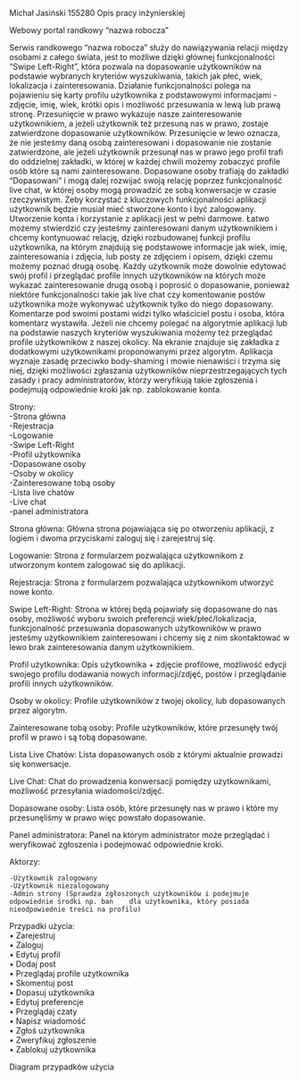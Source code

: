 Michał Jasiński 155280
Opis pracy inżynierskiej


Webowy portal randkowy “nazwa robocza”

Serwis randkowego “nazwa robocza” służy do nawiązywania relacji między osobami z całego świata, jest to możliwe dzięki głównej funkcjonalności “Swipe Left-Right”, która pozwala na dopasowanie użytkowników na podstawie wybranych kryteriów wyszukiwania, takich jak płeć, wiek, lokalizacja i zainteresowania. Działanie funkcjonalności polega na pojawieniu się karty profilu użytkownika z podstawowymi informacjami - zdjęcie, imię, wiek, krótki opis i możliwość przesuwania w lewą lub prawą stronę. Przesunięcie w prawo wykazuje nasze zainteresowanie użytkownikiem, a jeżeli użytkownik też przesuną nas w prawo, zostaje  zatwierdzone dopasowanie użytkowników. Przesunięcie w lewo oznacza, że nie jesteśmy daną osobą zainteresowani i dopasowanie nie zostanie zatwierdzone, ale jeżeli użytkownik przesunął nas w prawo  jego profil trafi do oddzielnej zakładki, w której w każdej chwili możemy zobaczyć profile osób które są nami zainteresowane. Dopasowane osoby trafiają do zakładki “Dopasowani” i mogą dalej rozwijać swoją relację poprzez funkcjonalność live chat, w której osoby mogą prowadzić ze sobą konwersacje w czasie rzeczywistym.
Żeby korzystać z kluczowych funkcjonalności aplikacji użytkownik będzie musiał mieć stworzone konto i być zalogowany. Utworzenie konta i korzystanie z aplikacji jest w pełni darmowe. Łatwo możemy stwierdzić czy jesteśmy zainteresowani danym użytkownikiem i chcemy kontynuować relację, dzięki rozbudowanej funkcji profilu użytkownika, na którym znajdują się podstawowe informacje jak wiek, imię, zainteresowania i zdjęcia, lub posty ze zdjęciem i opisem, dzięki czemu możemy poznać drugą osobę. Każdy użytkownik może dowolnie edytować swój profil i przeglądać profile innych użytkowników na których może wykazać zainteresowanie drugą osobą i poprosić o dopasowanie, ponieważ niektóre funkcjonalności takie jak live chat czy komentowanie postów użytkownika może wykonywać użytkownik tylko do niego dopasowany. Komentarze pod swoimi postami widzi tylko właściciel postu i osoba, która komentarz wystawiła. Jeżeli nie chcemy polegać na algorytmie aplikacji lub na podstawie naszych kryteriów wyszukiwania możemy też przeglądać profile użytkowników z naszej okolicy. Na ekranie znajduje się zakładka z dodatkowymi użytkownikami proponowanymi przez algorytm. Aplikacja wyznaje zasadę przeciwko body-shaming i mowie nienawiści i trzyma się niej, dzięki możliwości zgłaszania użytkowników nieprzestrzegających tych zasady i pracy administratorów, którzy weryfikują takie zgłoszenia i podejmują odpowiednie kroki jak np. zablokowanie konta. 


Strony:  
-Strona główna  
-Rejestracja  
-Logowanie   
-Swipe Left-Right  
-Profil użytkownika  
-Dopasowane osoby  
-Osoby w okolicy  
-Zainteresowane tobą osoby  
-Lista live chatów  
-Live chat  
-panel administratora  


Strona główna: Główna strona pojawiająca się po otworzeniu aplikacji, z logiem i dwoma przyciskami zaloguj się i zarejestruj się.   

Logowanie: Strona z formularzem pozwalająca użytkownikom z utworzonym kontem zalogować się do aplikacji.  

Rejestracja: Strona z formularzem pozwalająca użytkownikom utworzyć nowe konto.  

Swipe Left-Right: Strona w której będą pojawiały się dopasowane do nas osoby, możliwość wyboru swoich preferencji wiek/płeć/lokalizacja, funkcjonalność przesuwania dopasowanych użytkowników w prawo jesteśmy użytkownikiem zainteresowani i chcemy się z nim skontaktować w lewo brak zainteresowania danym użytkownikiem.  

Profil użytkownika: Opis użytkownika + zdjęcie profilowe, możliwość edycji swojego profilu dodawania nowych informacji/zdjęć, postów i przeglądanie profili innych użytkowników.  

Osoby w okolicy: Profile użytkowników z twojej okolicy, lub dopasowanych przez algorytm.  

Zainteresowane tobą osoby: Profile użytkowników, które przesunęły twój profil w prawo i są tobą dopasowane.  

Lista Live Chatów: Lista dopasowanych osób z którymi aktualnie prowadzi się konwersacje.  

Live Chat: Chat do prowadzenia konwersacji pomiędzy użytkownikami, możliwość przesyłania wiadomości/zdjęć.  

Dopasowane osoby: Lista osób, które przesunęły nas w prawo i które my przesunęliśmy w prawo więc powstało dopasowanie.  

Panel administratora: Panel na którym administrator może przeglądać i weryfikować zgłoszenia i podejmować odpowiednie kroki.  

Aktorzy: 

    -Użytkownik zalogowany  
    -Użytkownik niezalogowany  
    -Admin strony (Sprawdza zgłoszonych użytkowników i podejmuje odpowiednie środki np. ban    dla użytkownika, który posiada nieodpowiednie treści na profilu)  


Przypadki użycia:  
•	Zarejestruj  
•	Zaloguj  
•	Edytuj profil  
•	Dodaj post  
•	Przeglądaj profile użytkownika  
•	Skomentuj post  
•	Dopasuj użytkownika   
•	Edytuj preferencje  
•	Przeglądaj czaty  
•	Napisz wiadomość  
•	Zgłoś użytkownika  
•	Zweryfikuj zgłoszenie  
•	Zablokuj użytkownika  

Diagram przypadków użycia
 

